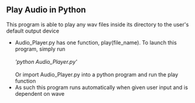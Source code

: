 ## Play Audio in Python
This program is able to play any wav files inside its directory to the user's default output device
- Audio_Player.py has one function, play(file_name). To launch this program, simply run <br> <br>
*'python Audio_Player.py'* <br> <br>
Or import Audio_Player.py into a python program and run the play function
- As such this program runs automatically when given user input and is dependent on wave